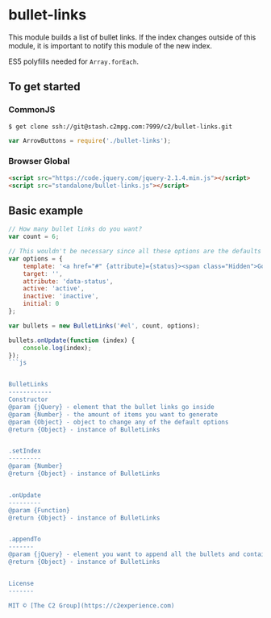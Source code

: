 bullet-links
============

This module builds a list of bullet links. If the index changes outside of this module, it is important to notify this module of the new index.

ES5 polyfills needed for `Array.forEach`.


To get started
--------------

### CommonJS

```
$ get clone ssh://git@stash.c2mpg.com:7999/c2/bullet-links.git
```

```js
var ArrowButtons = require('./bullet-links');
```

### Browser Global

```html
<script src="https://code.jquery.com/jquery-2.1.4.min.js"></script>
<script src="standalone/bullet-links.js"></script>
```


Basic example
-------------

```js
// How many bullet links do you want?
var count = 6;

// This wouldn't be necessary since all these options are the defaults
var options = {
    template: '<a href="#" {attribute}={status}><span class="Hidden">Go to item {index}</span></a>',
    target: '',
    attribute: 'data-status',
    active: 'active',
    inactive: 'inactive',
    initial: 0
};

var bullets = new BulletLinks('#el', count, options);

bullets.onUpdate(function (index) {
    console.log(index); 
});
```js


BulletLinks
------------
Constructor  
@param {jQuery} - element that the bullet links go inside  
@param {Number} - the amount of items you want to generate  
@param {Object} - object to change any of the default options  
@return {Object} - instance of BulletLinks  


.setIndex
---------
@param {Number}  
@return {Object} - instance of BulletLinks  


.onUpdate
---------
@param {Function}  
@return {Object} - instance of BulletLinks  


.appendTo
-------
@param {jQuery} - element you want to append all the bullets and container to
@return {Object} - instance of BulletLinks  


License
-------

MIT © [The C2 Group](https://c2experience.com)
